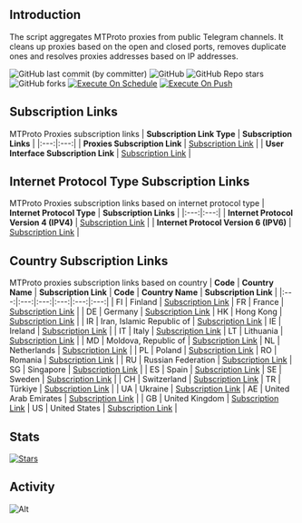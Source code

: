 ## Introduction
The script aggregates MTProto proxies from public Telegram channels. It cleans up proxies based on the open and closed ports, removes duplicate ones and resolves proxies addresses based on IP addresses.

![GitHub last commit (by committer)](https://img.shields.io/github/last-commit/soroushmirzaei/telegram-proxies-collector?label=Last%20Commit&color=%2338914b)
![GitHub](https://img.shields.io/github/license/soroushmirzaei/telegram-proxies-collector?label=License&color=yellow)
![GitHub Repo stars](https://img.shields.io/github/stars/soroushmirzaei/telegram-proxies-collector?label=Stars&color=red&style=flat)
![GitHub forks](https://img.shields.io/github/forks/soroushmirzaei/telegram-proxies-collector?label=Forks&color=blue&style=flat)
[![Execute On Schedule](https://github.com/soroushmirzaei/telegram-proxies-collector/actions/workflows/schedule.yml/badge.svg)](https://github.com/soroushmirzaei/telegram-proxies-collector/actions/workflows/schedule.yml)
[![Execute On Push](https://github.com/soroushmirzaei/telegram-proxies-collector/actions/workflows/push.yml/badge.svg)](https://github.com/soroushmirzaei/telegram-proxies-collector/actions/workflows/push.yml)

## Subscription Links
MTProto Proxies subscription links
| **Subscription Link Type** | **Subscription Links** |
|:---:|:---:|
| **Proxies Subscription Link** | [Subscription Link](https://raw.githubusercontent.com/soroushmirzaei/telegram-proxies-collector/main/proxies) |
| **User Interface Subscription Link** | [Subscription Link](https://soroushmirzaei.github.io/telegram-proxies-collector) |

## Internet Protocol Type Subscription Links
MTProto Proxies subscription links based on internet protocol type
| **Internet Protocol Type** | **Subscription Links** |
|:---:|:---:|
| **Internet Protocol Version 4 (IPV4)** | [Subscription Link](https://raw.githubusercontent.com/soroushmirzaei/telegram-proxies-collector/main/layers/ipv4) |
| **Internet Protocol Version 6 (IPV6)** | [Subscription Link](https://raw.githubusercontent.com/soroushmirzaei/telegram-proxies-collector/main/layers/ipv6) |

## Country Subscription Links
MTProto proxies subscription links based on country
| **Code** | **Country Name** | **Subscription Link** | **Code** | **Country Name** | **Subscription Link** |
|:---:|:---:|:---:|:---:|:---:|:---:|
| FI | Finland | [Subscription Link](https://raw.githubusercontent.com/soroushmirzaei/telegram-proxies-collector/main/countries/fi/proxies) | FR | France | [Subscription Link](https://raw.githubusercontent.com/soroushmirzaei/telegram-proxies-collector/main/countries/fr/proxies) |
| DE | Germany | [Subscription Link](https://raw.githubusercontent.com/soroushmirzaei/telegram-proxies-collector/main/countries/de/proxies) | HK | Hong Kong | [Subscription Link](https://raw.githubusercontent.com/soroushmirzaei/telegram-proxies-collector/main/countries/hk/proxies) |
| IR | Iran, Islamic Republic of | [Subscription Link](https://raw.githubusercontent.com/soroushmirzaei/telegram-proxies-collector/main/countries/ir/proxies) | IE | Ireland | [Subscription Link](https://raw.githubusercontent.com/soroushmirzaei/telegram-proxies-collector/main/countries/ie/proxies) |
| IT | Italy | [Subscription Link](https://raw.githubusercontent.com/soroushmirzaei/telegram-proxies-collector/main/countries/it/proxies) | LT | Lithuania | [Subscription Link](https://raw.githubusercontent.com/soroushmirzaei/telegram-proxies-collector/main/countries/lt/proxies) |
| MD | Moldova, Republic of | [Subscription Link](https://raw.githubusercontent.com/soroushmirzaei/telegram-proxies-collector/main/countries/md/proxies) | NL | Netherlands | [Subscription Link](https://raw.githubusercontent.com/soroushmirzaei/telegram-proxies-collector/main/countries/nl/proxies) |
| PL | Poland | [Subscription Link](https://raw.githubusercontent.com/soroushmirzaei/telegram-proxies-collector/main/countries/pl/proxies) | RO | Romania | [Subscription Link](https://raw.githubusercontent.com/soroushmirzaei/telegram-proxies-collector/main/countries/ro/proxies) |
| RU | Russian Federation | [Subscription Link](https://raw.githubusercontent.com/soroushmirzaei/telegram-proxies-collector/main/countries/ru/proxies) | SG | Singapore | [Subscription Link](https://raw.githubusercontent.com/soroushmirzaei/telegram-proxies-collector/main/countries/sg/proxies) |
| ES | Spain | [Subscription Link](https://raw.githubusercontent.com/soroushmirzaei/telegram-proxies-collector/main/countries/es/proxies) | SE | Sweden | [Subscription Link](https://raw.githubusercontent.com/soroushmirzaei/telegram-proxies-collector/main/countries/se/proxies) |
| CH | Switzerland | [Subscription Link](https://raw.githubusercontent.com/soroushmirzaei/telegram-proxies-collector/main/countries/ch/proxies) | TR | Türkiye | [Subscription Link](https://raw.githubusercontent.com/soroushmirzaei/telegram-proxies-collector/main/countries/tr/proxies) |
| UA | Ukraine | [Subscription Link](https://raw.githubusercontent.com/soroushmirzaei/telegram-proxies-collector/main/countries/ua/proxies) | AE | United Arab Emirates | [Subscription Link](https://raw.githubusercontent.com/soroushmirzaei/telegram-proxies-collector/main/countries/ae/proxies) |
| GB | United Kingdom | [Subscription Link](https://raw.githubusercontent.com/soroushmirzaei/telegram-proxies-collector/main/countries/gb/proxies) | US | United States | [Subscription Link](https://raw.githubusercontent.com/soroushmirzaei/telegram-proxies-collector/main/countries/us/proxies) |
## Stats
[![Stars](https://starchart.cc/soroushmirzaei/telegram-proxies-collector.svg?variant=adaptive)](https://starchart.cc/soroushmirzaei/telegram-proxies-collector)
## Activity
![Alt](https://repobeats.axiom.co/api/embed/150be6bfa1829ba8ec007b139002968bedad293e.svg "Repobeats analytics image")